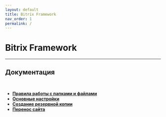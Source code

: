 ```yaml
---
layout: default
title: Bitrix Framework
nav_order: 1
permalink: /
---
```


# Bitrix Framework
---

## Документация
<br>

- [**Правила работы с папками и файлами**](/bitrix/docs/folders-files)
- [**Основные настройки**](/bitrix/docs/settings)
- [**Создание резервной копии**](/bitrix/docs/backups)
- [**Перенос сайта**](/bitrix/docs/restore)

<br>
